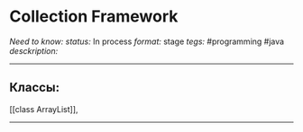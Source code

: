 # Collection Framework
*Need to know:* 
*status:* In process
*format:* stage
*tegs:* #programming #java 
*desckription:* 

---
## Классы:
[[class ArrayList]], 


---